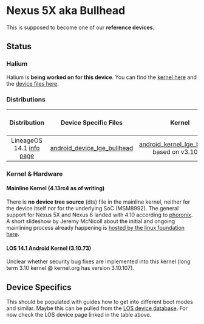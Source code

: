 # Nexus 5X aka Bullhead

This is supposed to become one of our **reference devices**.

## Status

### Halium

Halium is **being worked on for this device**. You can find the [kernel here](https://github.com/Halium/android_kernel_lge_bullhead) and the [device files here](https://github.com/Halium/android_device_lge_bullhead).

### Distributions

|               Distribution               |          Device Specific Files           |                  Kernel                  | What works | What doesn't work |
| :--------------------------------------: | :--------------------------------------: | :--------------------------------------: | :--------: | :---------------: |
| LineageOS 14.1 [info page](https://wiki.lineageos.org/devices/bullhead) | [android_device_lge_bullhead](https://github.com/LineageOS/android_device_lge_bullhead) | [android_kernel_lge_bullhead](https://github.com/LineageOS/android_kernel__lge_bullhead) based on v3.10.73 |     ?      |         ?         |


### Kernel & Hardware

#### Mainline Kernel (4.13rc4 as of writing)
There is **no device tree source** (dts) file in the mainline kernel, neither for the device itself nor for the underlying SoC (MSM8992). The general support for Nexus 5X and Nexus 6 landed with 4.10 according to [phoronix](http://www.phoronix.com/scan.php?page=news_item&px=Linux-4.10-ARM-Tegra-More). A short slideshow by Jeremy McNicoll about the initial and ongoing mainlining process already happening is [hosted by the linux foundation here](http://events.linuxfoundation.org/sites/events/files/slides/JRM_NEXUS_ELC_2017.pdf).

#### LOS 14.1 Android Kernel (3.10.73)
Unclear whether security bug fixes are implemented into this kernel (long term 3.10 kernel @ kernel.org has version 3.10.107). 

## Device Specifics

This should be populated with guides how to get into different boot modes and similar. Maybe this can be pulled from the [LOS device database](https://github.com/LineageOS/lineage_wiki/tree/master/_data/devices). For now check the LOS device page linked in the table above.
